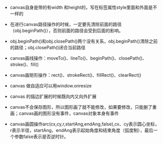 - canvas自身是带的有width 和height的，写在标签属性style里面和外面是不一样的
- 在进行canvas路径操作的时候，一定要先清除前面的路径（obj.beginPath()），否则前面的路径会受到后面的影响。
-  obj.beginPath()和obj.closePath()两个没有关系，obj.beginPath()清除之前的路径；obj.closePath()闭合当前路径
- canvas画线操作：moveTo()、lineTo()、beginPath()、closePath()、stroke()、fill()
- canvas画矩形操作：rect()、strokeRect()、fillRect()、clearRect()
- canvas 做自适应可以用window.onresize
- canvas 的描边扩展的时候既向内又向外扩展
- canvas不会保存图形，所以图形画了就不能修改，如果要修改，只能删了重画；canvas画的图形没有事件，canvas对象本身有事件

- canvas画圆操作arc(cx,cy,r,startAng,endAng,false),cx、cy表示圆心坐标，r表示半径，startAng、endAng表示起始角度和结束角度（弧度制），最后一个参数false表示是否逆时针。

